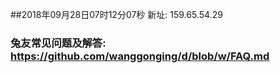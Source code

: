 ##2018年09月28日07时12分07秒 新址: 159.65.54.29
### 兔友常见问题及解答: https://github.com/wanggonging/d/blob/w/FAQ.md
